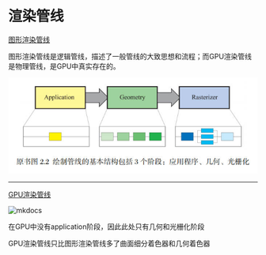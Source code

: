 # 渲染管线

 [图形渲染管线](./图形渲染管线.md/#pipeline)

图形渲染管线是逻辑管线，描述了一般管线的大致思想和流程；而GPU渲染管线是物理管线，是GPU中真实存在的。

![mkdocs](images/GraphPipeline.jpg)

------

[GPU渲染管线](./GPU渲染管线.md/#GPUpipeline)

![mkdocs](images/GPUPipeline.png)

在GPU中没有application阶段，因此此处只有几何和光栅化阶段

GPU渲染管线只比图形渲染管线多了曲面细分着色器和几何着色器

